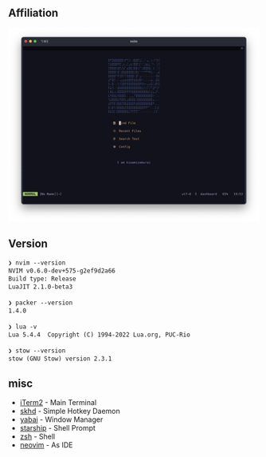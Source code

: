 ## Affiliation

![pic](./src/pic.png)

## Version

```ShellSession
❯ nvim --version
NVIM v0.6.0-dev+575-g2ef9d2a66
Build type: Release
LuaJIT 2.1.0-beta3

❯ packer --version
1.4.0

❯ lua -v
Lua 5.4.4  Copyright (C) 1994-2022 Lua.org, PUC-Rio

❯ stow --version
stow (GNU Stow) version 2.3.1
```

## misc

* [iTerm2](https://iterm2.com/) - Main Terminal
* [skhd](https://github.com/koekeishiya/skhd/) - Simple Hotkey Daemon
* [yabai](https://github.com/xorpse/yabai/) - Window Manager
* [starship](https://starship.rs/) - Shell Prompt
* [zsh](https://www.zsh.org/) - Shell
* [neovim](https://neovim.io/) - As IDE
